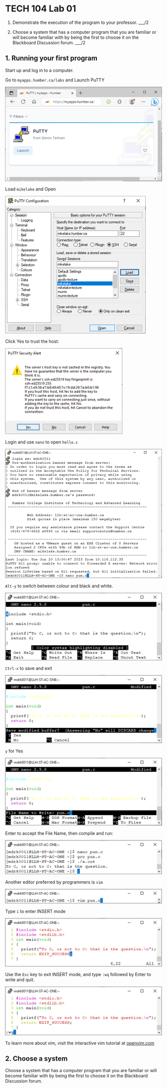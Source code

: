 # TECH 104 Lab 01

1.  Demonstrate the execution of the program to your professor. ___/2

2.  Choose a system that has a computer program that you are familiar or will
    become familiar with by being the first to choose it on the Blackboard
    Discussion forum. ___/2

## 1. Running your first program

Start up and log in to a computer.

Go to `myapps.humber.ca/labs` and Launch PuTTY

![](media/6.png)

Load `mikelake` and Open

![](media/7.png)

Click Yes to trust the host:

![](media/8.png)

Login and use `nano` to open `hello.c`

![](media/9.png)

`Alt-y` to switch between colour and black and white.

![](media/10.png)

`Ctrl-x` to save and exit

![](media/11.png)

`y` for Yes

![](media/12.png)

Enter to accept the File Name, then compile and run:

![](media/13.png)

Another editor preferred by programmers is `vim`

![](media/14.png)

Type `i` to enter INSERT mode

![](media/15.png)

Use the `Esc` key to exit INSERT mode, and type `:wq` followed by Enter to write and
quit.

![](media/16.png)

To learn more about vim, visit the interactive vim tutorial at [openvim.com](https://openvim.com/)

## 2. Choose a system

Choose a system that has a computer program that you are familiar or will become
familiar with by being the first to choose it on the Blackboard Discussion
forum.
